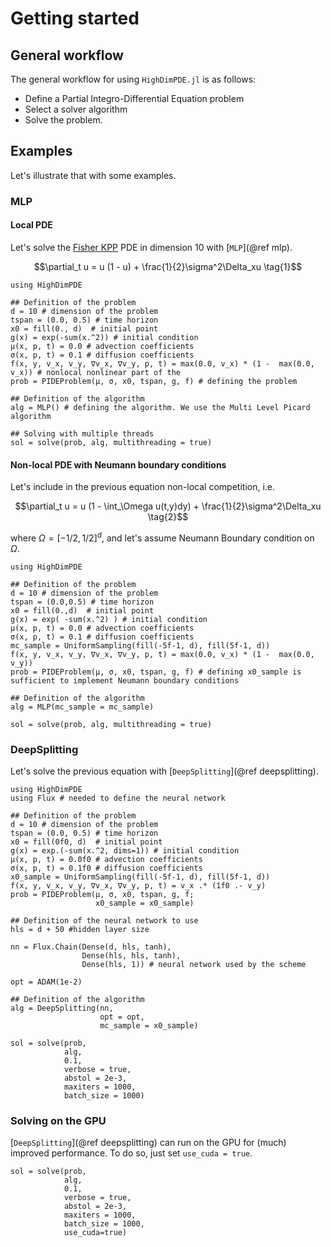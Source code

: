 # Getting started

## General workflow

The general workflow for using `HighDimPDE.jl` is as follows:

- Define a Partial Integro-Differential Equation problem
- Select a solver algorithm
- Solve the problem.

## Examples

Let's illustrate that with some examples.

### MLP

#### Local PDE

Let's solve the [Fisher KPP](https://en.wikipedia.org/wiki/Fisher%27s_equation) PDE in dimension 10 with [`MLP`](@ref mlp).

```math
\partial_t u = u (1 - u) + \frac{1}{2}\sigma^2\Delta_xu \tag{1}
```

```@example MLP_local_PDE
using HighDimPDE

## Definition of the problem
d = 10 # dimension of the problem
tspan = (0.0, 0.5) # time horizon
x0 = fill(0., d)  # initial point
g(x) = exp(-sum(x.^2)) # initial condition
μ(x, p, t) = 0.0 # advection coefficients
σ(x, p, t) = 0.1 # diffusion coefficients
f(x, y, v_x, v_y, ∇v_x, ∇v_y, p, t) = max(0.0, v_x) * (1 -  max(0.0, v_x)) # nonlocal nonlinear part of the
prob = PIDEProblem(μ, σ, x0, tspan, g, f) # defining the problem

## Definition of the algorithm
alg = MLP() # defining the algorithm. We use the Multi Level Picard algorithm

## Solving with multiple threads 
sol = solve(prob, alg, multithreading = true)
```

#### Non-local PDE with Neumann boundary conditions

Let's include in the previous equation non-local competition, i.e.
```math
\partial_t u = u (1 - \int_\Omega u(t,y)dy) + \frac{1}{2}\sigma^2\Delta_xu \tag{2}
```
where $\Omega = [-1/2, 1/2]^d$, and let's assume Neumann Boundary condition on $\Omega$.

```@example MLP_non_local_PDE
using HighDimPDE

## Definition of the problem
d = 10 # dimension of the problem
tspan = (0.0,0.5) # time horizon
x0 = fill(0.,d)  # initial point
g(x) = exp( -sum(x.^2) ) # initial condition
μ(x, p, t) = 0.0 # advection coefficients
σ(x, p, t) = 0.1 # diffusion coefficients
mc_sample = UniformSampling(fill(-5f-1, d), fill(5f-1, d))
f(x, y, v_x, v_y, ∇v_x, ∇v_y, p, t) = max(0.0, v_x) * (1 -  max(0.0, v_y)) 
prob = PIDEProblem(μ, σ, x0, tspan, g, f) # defining x0_sample is sufficient to implement Neumann boundary conditions

## Definition of the algorithm
alg = MLP(mc_sample = mc_sample)

sol = solve(prob, alg, multithreading = true)
```

### DeepSplitting

Let's solve the previous equation with [`DeepSplitting`](@ref deepsplitting).

```@example DeepSplitting_non_local_PDE
using HighDimPDE
using Flux # needed to define the neural network

## Definition of the problem
d = 10 # dimension of the problem
tspan = (0.0, 0.5) # time horizon
x0 = fill(0f0, d)  # initial point
g(x) = exp.(-sum(x.^2, dims=1)) # initial condition
μ(x, p, t) = 0.0f0 # advection coefficients
σ(x, p, t) = 0.1f0 # diffusion coefficients
x0_sample = UniformSampling(fill(-5f-1, d), fill(5f-1, d))
f(x, y, v_x, v_y, ∇v_x, ∇v_y, p, t) = v_x .* (1f0 .- v_y)
prob = PIDEProblem(μ, σ, x0, tspan, g, f;
                   x0_sample = x0_sample)

## Definition of the neural network to use
hls = d + 50 #hidden layer size

nn = Flux.Chain(Dense(d, hls, tanh),
                Dense(hls, hls, tanh),
                Dense(hls, 1)) # neural network used by the scheme

opt = ADAM(1e-2)

## Definition of the algorithm
alg = DeepSplitting(nn,
                    opt = opt,
                    mc_sample = x0_sample)

sol = solve(prob, 
            alg, 
            0.1, 
            verbose = true, 
            abstol = 2e-3,
            maxiters = 1000,
            batch_size = 1000)
```

### Solving on the GPU

[`DeepSplitting`](@ref deepsplitting) can run on the GPU for (much) improved performance. To do so, just set `use_cuda = true`.

```@example DeepSplitting_gpu
sol = solve(prob, 
            alg, 
            0.1, 
            verbose = true, 
            abstol = 2e-3,
            maxiters = 1000,
            batch_size = 1000,
            use_cuda=true)
```
